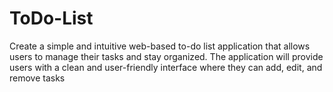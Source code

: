 # ToDo-List
Create a simple and intuitive web-based to-do list application that allows users to manage their tasks and stay organized. The application will provide users with a clean and user-friendly interface where they can add, edit, and remove tasks
